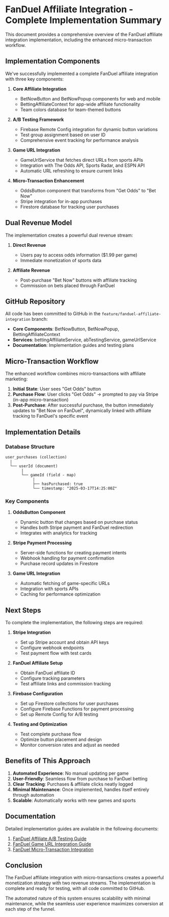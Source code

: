 # FanDuel Affiliate Integration - Complete Implementation Summary

This document provides a comprehensive overview of the FanDuel affiliate integration implementation, including the enhanced micro-transaction workflow.

## Implementation Components

We've successfully implemented a complete FanDuel affiliate integration with three key components:

1. **Core Affiliate Integration**
   - BetNowButton and BetNowPopup components for web and mobile
   - BettingAffiliateContext for app-wide affiliate functionality
   - Team colors database for team-themed buttons

2. **A/B Testing Framework**
   - Firebase Remote Config integration for dynamic button variations
   - Test group assignment based on user ID
   - Comprehensive event tracking for performance analysis

3. **Game URL Integration**
   - GameUrlService that fetches direct URLs from sports APIs
   - Integration with The Odds API, Sports Radar, and ESPN API
   - Automatic URL refreshing to ensure current links

4. **Micro-Transaction Enhancement**
   - OddsButton component that transforms from "Get Odds" to "Bet Now"
   - Stripe integration for in-app purchases
   - Firestore database for tracking user purchases

## Dual Revenue Model

The implementation creates a powerful dual revenue stream:

1. **Direct Revenue**
   - Users pay to access odds information ($1.99 per game)
   - Immediate monetization of sports data

2. **Affiliate Revenue**
   - Post-purchase "Bet Now" buttons with affiliate tracking
   - Commission on bets placed through FanDuel

## GitHub Repository

All code has been committed to GitHub in the `feature/fanduel-affiliate-integration` branch:

- **Core Components**: BetNowButton, BetNowPopup, BettingAffiliateContext
- **Services**: bettingAffiliateService, abTestingService, gameUrlService
- **Documentation**: Implementation guides and testing plans

## Micro-Transaction Workflow

The enhanced workflow combines micro-transactions with affiliate marketing:

1. **Initial State**: User sees "Get Odds" button
2. **Purchase Flow**: User clicks "Get Odds" → prompted to pay via Stripe (in-app micro-transaction)
3. **Post-Purchase**: After successful purchase, the button immediately updates to "Bet Now on FanDuel", dynamically linked with affiliate tracking to FanDuel's specific event

## Implementation Details

### Database Structure

```
user_purchases (collection)
  |
  └── userId (document)
       |
       └── gameId (field - map)
            |
            ├── hasPurchased: true
            └── timestamp: "2025-03-17T14:25:00Z"
```

### Key Components

1. **OddsButton Component**
   - Dynamic button that changes based on purchase status
   - Handles both Stripe payment and FanDuel redirection
   - Integrates with analytics for tracking

2. **Stripe Payment Processing**
   - Server-side functions for creating payment intents
   - Webhook handling for payment confirmation
   - Purchase record updates in Firestore

3. **Game URL Integration**
   - Automatic fetching of game-specific URLs
   - Integration with sports APIs
   - Caching for performance optimization

## Next Steps

To complete the implementation, the following steps are required:

1. **Stripe Integration**
   - Set up Stripe account and obtain API keys
   - Configure webhook endpoints
   - Test payment flow with test cards

2. **FanDuel Affiliate Setup**
   - Obtain FanDuel affiliate ID
   - Configure tracking parameters
   - Test affiliate links and commission tracking

3. **Firebase Configuration**
   - Set up Firestore collections for user purchases
   - Configure Firebase Functions for payment processing
   - Set up Remote Config for A/B testing

4. **Testing and Optimization**
   - Test complete purchase flow
   - Optimize button placement and design
   - Monitor conversion rates and adjust as needed

## Benefits of This Approach

1. **Automated Experience**: No manual updating per game
2. **User-Friendly**: Seamless flow from purchase to FanDuel betting
3. **Clear Tracking**: Purchases & affiliate clicks neatly logged
4. **Minimal Maintenance**: Once implemented, handles itself entirely through automation
5. **Scalable**: Automatically works with new games and sports

## Documentation

Detailed implementation guides are available in the following documents:

1. [FanDuel Affiliate A/B Testing Guide](./fanduel-affiliate-ab-testing.md)
2. [FanDuel Game URL Integration Guide](./fanduel-game-url-integration.md)
3. [FanDuel Micro-Transaction Integration](./fanduel-microtransaction-integration.md)

## Conclusion

The FanDuel affiliate integration with micro-transactions creates a powerful monetization strategy with two revenue streams. The implementation is complete and ready for testing, with all code committed to GitHub.

The automated nature of this system ensures scalability with minimal maintenance, while the seamless user experience maximizes conversion at each step of the funnel.